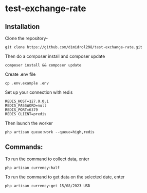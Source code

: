 # test-exchange-rate

## Installation

Clone the repository-
```
git clone https://github.com/dimidrol298/test-exchange-rate.git
```
Then do a composer install and composer update
```
composer install && composer update
```

Create .env file
```
cp .env.example .env
```

Set up your connection with redis
```
REDIS_HOST=127.0.0.1
REDIS_PASSWORD=null
REDIS_PORT=6379
REDIS_CLIENT=predis
```

Then launch the worker
```
php artisan queue:work --queue=high,redis
```

## Commands:
To run the command to collect data, enter
```
php artisan currency:half
```
To run the command to get data on the selected date, enter
```
php artisan currency:get 15/08/2023 USD
```


